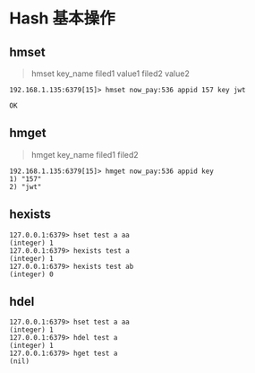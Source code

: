 # Hash 基本操作

## hmset

> hmset key_name filed1 value1 filed2 value2

```
192.168.1.135:6379[15]> hmset now_pay:536 appid 157 key jwt

OK
```

## hmget

> hmget key_name filed1 filed2

```
192.168.1.135:6379[15]> hmget now_pay:536 appid key
1) "157"
2) "jwt"
```

## hexists

```
127.0.0.1:6379> hset test a aa
(integer) 1
127.0.0.1:6379> hexists test a
(integer) 1
127.0.0.1:6379> hexists test ab
(integer) 0

```

## hdel

```
127.0.0.1:6379> hset test a aa
(integer) 1
127.0.0.1:6379> hdel test a
(integer) 1
127.0.0.1:6379> hget test a
(nil)

```

